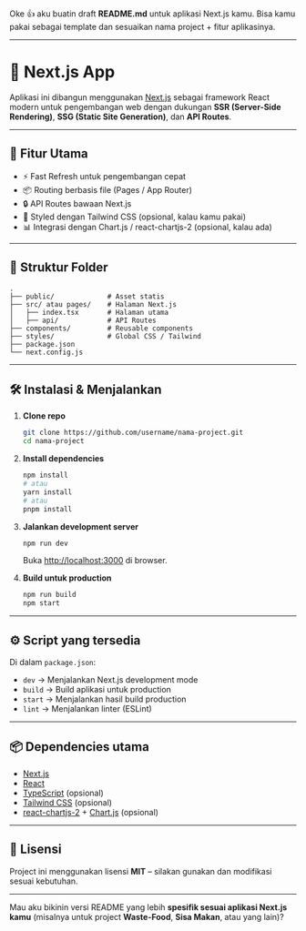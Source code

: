 Oke 👍 aku buatin draft **README.md** untuk aplikasi Next.js kamu. Bisa kamu pakai sebagai template dan sesuaikan nama project + fitur aplikasinya.

---

# 📘 Next.js App

Aplikasi ini dibangun menggunakan [Next.js](https://nextjs.org/) sebagai framework React modern untuk pengembangan web dengan dukungan **SSR (Server-Side Rendering)**, **SSG (Static Site Generation)**, dan **API Routes**.

---

## 🚀 Fitur Utama

- ⚡️ Fast Refresh untuk pengembangan cepat
- 📦 Routing berbasis file (Pages / App Router)
- 🔒 API Routes bawaan Next.js
- 🎨 Styled dengan Tailwind CSS (opsional, kalau kamu pakai)
- 📊 Integrasi dengan Chart.js / react-chartjs-2 (opsional, kalau ada)

---

## 📂 Struktur Folder

```
.
├── public/             # Asset statis
├── src/ atau pages/    # Halaman Next.js
│   ├── index.tsx       # Halaman utama
│   ├── api/            # API Routes
├── components/         # Reusable components
├── styles/             # Global CSS / Tailwind
├── package.json
└── next.config.js
```

---

## 🛠️ Instalasi & Menjalankan

1. **Clone repo**

   ```bash
   git clone https://github.com/username/nama-project.git
   cd nama-project
   ```

2. **Install dependencies**

   ```bash
   npm install
   # atau
   yarn install
   # atau
   pnpm install
   ```

3. **Jalankan development server**

   ```bash
   npm run dev
   ```

   Buka [http://localhost:3000](http://localhost:3000) di browser.

4. **Build untuk production**

   ```bash
   npm run build
   npm start
   ```

---

## ⚙️ Script yang tersedia

Di dalam `package.json`:

- `dev` → Menjalankan Next.js development mode
- `build` → Build aplikasi untuk production
- `start` → Menjalankan hasil build production
- `lint` → Menjalankan linter (ESLint)

---

## 📦 Dependencies utama

- [Next.js](https://nextjs.org/)
- [React](https://react.dev/)
- [TypeScript](https://www.typescriptlang.org/) (opsional)
- [Tailwind CSS](https://tailwindcss.com/) (opsional)
- [react-chartjs-2](https://react-chartjs-2.js.org/) + [Chart.js](https://www.chartjs.org/) (opsional)

---

## 📝 Lisensi

Project ini menggunakan lisensi **MIT** – silakan gunakan dan modifikasi sesuai kebutuhan.

---

Mau aku bikinin versi README yang lebih **spesifik sesuai aplikasi Next.js kamu** (misalnya untuk project **Waste-Food**, **Sisa Makan**, atau yang lain)?
